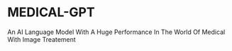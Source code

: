 # MEDICAL-GPT
An AI Language Model With A Huge Performance In The World Of Medical With Image Treatement

